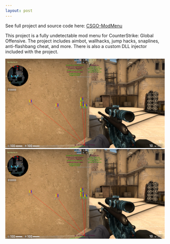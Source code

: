 ```yaml
---
layout: post
---
```


See full project and source code here: [CSGO-ModMenu](https://github.com/ColeStrickler/CSGO-ModMenu) 





This project is a fully undetectable mod menu for CounterStrike: Global Offensive. The project includes aimbot, wallhacks, jump hacks, snaplines, anti-flashbang cheat, and more. There is also a custom DLL injector included with the project. 


![esp](/assets/img/esp1.png)
![esp2](/assets/img/esp2.png)
